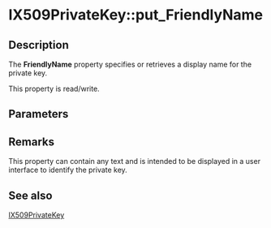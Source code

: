 # IX509PrivateKey::put_FriendlyName

## Description

The **FriendlyName** property specifies or retrieves a display name for the private key.

This property is read/write.

## Parameters

## Remarks

This property can contain any text and is intended to be displayed in a user interface to identify the private key.

## See also

[IX509PrivateKey](https://learn.microsoft.com/windows/desktop/api/certenroll/nn-certenroll-ix509privatekey)